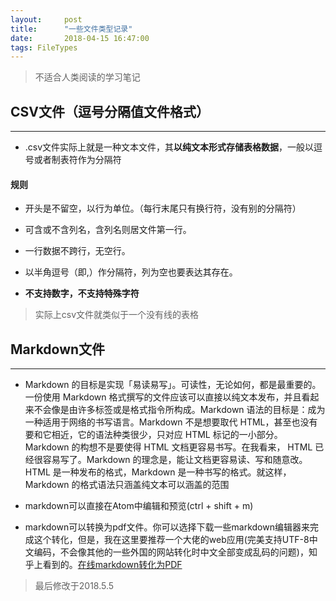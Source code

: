 ```yaml
---
layout:     post
title:      "一些文件类型记录"
date:       2018-04-15 16:47:00
tags: FileTypes
---
```

> 不适合人类阅读的学习笔记  

## CSV文件（逗号分隔值文件格式）
---

- .csv文件实际上就是一种文本文件，其**以纯文本形式存储表格数据**，一般以逗号或者制表符作为分隔符

#### 规则
- 开头是不留空，以行为单位。（每行末尾只有换行符，没有别的分隔符）

- 可含或不含列名，含列名则居文件第一行。

- 一行数据不跨行，无空行。

- 以半角逗号（即,）作分隔符，列为空也要表达其存在。

- **不支持数字，不支持特殊字符**

> 实际上csv文件就类似于一个没有线的表格

## Markdown文件
---
- Markdown 的目标是实现「易读易写」。可读性，无论如何，都是最重要的。一份使用 Markdown 格式撰写的文件应该可以直接以纯文本发布，并且看起来不会像是由许多标签或是格式指令所构成。Markdown 语法的目标是：成为一种适用于网络的书写语言。Markdown 不是想要取代 HTML，甚至也没有要和它相近，它的语法种类很少，只对应 HTML 标记的一小部分。Markdown 的构想不是要使得 HTML 文档更容易书写。在我看来， HTML 已经很容易写了。Markdown 的理念是，能让文档更容易读、写和随意改。HTML 是一种发布的格式，Markdown 是一种书写的格式。就这样，Markdown 的格式语法只涵盖纯文本可以涵盖的范围

- markdown可以直接在Atom中编辑和预览(ctrl + shift + m)

- markdown可以转换为pdf文件。你可以选择下载一些markdown编辑器来完成这个转化，但是，我在这里要推荐一个大佬的web应用(完美支持UTF-8中文编码，不会像其他的一些外国的网站转化时中文全部变成乱码的问题)，知乎上看到的。[在线markdown转化为PDF](http://www.mdtr2pdf.com/index_en.html)

> 最后修改于2018.5.5
